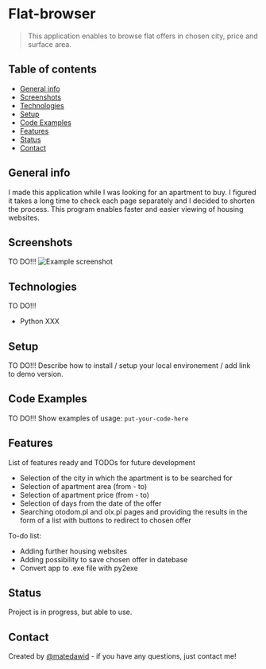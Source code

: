 # Flat-browser
> This application enables to browse flat offers in chosen city, price and surface area.

## Table of contents
* [General info](#general-info)
* [Screenshots](#screenshots)
* [Technologies](#technologies)
* [Setup](#setup)
* [Code Examples](#code-exemples)
* [Features](#features)
* [Status](#status)
* [Contact](#contact)

## General info
I made this application while I was looking for an apartment to buy. I figured it takes a long time to check each page separately and I decided to shorten the process. This program enables faster and easier viewing of housing websites.

## Screenshots
TO DO!!!
![Example screenshot](./img/screenshot.png)

## Technologies
TO DO!!!
* Python XXX

## Setup
TO DO!!!
Describe how to install / setup your local environement / add link to demo version.

## Code Examples
TO DO!!!
Show examples of usage:
`put-your-code-here`

## Features
List of features ready and TODOs for future development
* Selection of the city in which the apartment is to be searched for
* Selection of apartment area (from - to)
* Selection of apartment price (from - to)
* Selection of days from the date of the offer
* Searching otodom.pl and olx.pl pages and providing the results in the form of a list with buttons to redirect to chosen offer

To-do list:
* Adding further housing websites
* Adding possibility to save chosen offer in datebase
* Convert app to .exe file with py2exe

## Status
Project is in progress, but able to use.

## Contact
Created by [@matedawid](linkedin.com/in/matedawid) - if you have any questions, just contact me!
